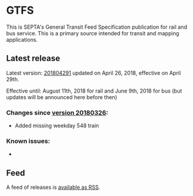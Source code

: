 # GTFS

This is SEPTA's General Transit Feed Specification publication for rail and bus service. This is a primary source intended for transit and mapping applications.

## Latest release

Latest version: [201804291](https://github.com/septadev/GTFS/releases/tag/v201804291) updated on April 26, 2018, effective on April 29th.

Effective until: August 11th, 2018 for rail and June 9th, 2018 for bus (but updates will be announced here before then)

### Changes since [version 20180326](https://github.com/septadev/GTFS/releases/tag/v20180326): 
 
* Added missing weekday 548 train

### Known issues:

* 

## Feed

A feed of releases is [available as RSS](https://github.com/septadev/GTFS/releases.atom).

